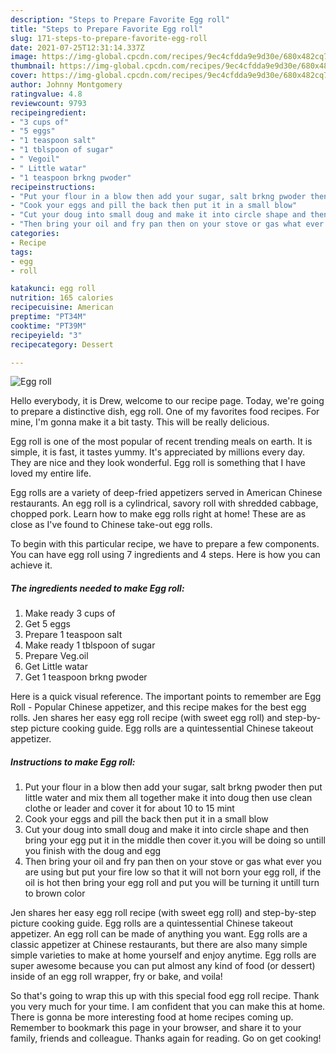 ```yaml
---
description: "Steps to Prepare Favorite Egg roll"
title: "Steps to Prepare Favorite Egg roll"
slug: 171-steps-to-prepare-favorite-egg-roll
date: 2021-07-25T12:31:14.337Z
image: https://img-global.cpcdn.com/recipes/9ec4cfdda9e9d30e/680x482cq70/egg-roll-recipe-main-photo.jpg
thumbnail: https://img-global.cpcdn.com/recipes/9ec4cfdda9e9d30e/680x482cq70/egg-roll-recipe-main-photo.jpg
cover: https://img-global.cpcdn.com/recipes/9ec4cfdda9e9d30e/680x482cq70/egg-roll-recipe-main-photo.jpg
author: Johnny Montgomery
ratingvalue: 4.8
reviewcount: 9793
recipeingredient:
- "3 cups of"
- "5 eggs"
- "1 teaspoon salt"
- "1 tblspoon of sugar"
- " Vegoil"
- " Little watar"
- "1 teaspoon brkng pwoder"
recipeinstructions:
- "Put your flour in a blow then add your sugar, salt brkng pwoder then put little water and mix them all together make it into doug then use clean clothe or leader and cover it for about 10 to 15 mint"
- "Cook your eggs and pill the back then put it in a small blow"
- "Cut your doug into small doug and make it into circle shape and then bring your egg put it in the middle then cover it.you will be doing so untill you finish with the doug and egg"
- "Then bring your oil and fry pan then on your stove or gas what ever you are using but put your fire low so that it will not born your egg roll, if the oil is hot then bring your egg roll and put you will be turning it untill turn to brown color"
categories:
- Recipe
tags:
- egg
- roll

katakunci: egg roll 
nutrition: 165 calories
recipecuisine: American
preptime: "PT34M"
cooktime: "PT39M"
recipeyield: "3"
recipecategory: Dessert

---
```



![Egg roll](https://img-global.cpcdn.com/recipes/9ec4cfdda9e9d30e/680x482cq70/egg-roll-recipe-main-photo.jpg)

Hello everybody, it is Drew, welcome to our recipe page. Today, we're going to prepare a distinctive dish, egg roll. One of my favorites food recipes. For mine, I'm gonna make it a bit tasty. This will be really delicious.

Egg roll is one of the most popular of recent trending meals on earth. It is simple, it is fast, it tastes yummy. It's appreciated by millions every day. They are nice and they look wonderful. Egg roll is something that I have loved my entire life.

Egg rolls are a variety of deep-fried appetizers served in American Chinese restaurants. An egg roll is a cylindrical, savory roll with shredded cabbage, chopped pork. Learn how to make egg rolls right at home! These are as close as I&#39;ve found to Chinese take-out egg rolls.


To begin with this particular recipe, we have to prepare a few components. You can have egg roll using 7 ingredients and 4 steps. Here is how you can achieve it.

<!--inarticleads1-->

##### The ingredients needed to make Egg roll:

1. Make ready 3 cups of
1. Get 5 eggs
1. Prepare 1 teaspoon salt
1. Make ready 1 tblspoon of sugar
1. Prepare  Veg.oil
1. Get  Little watar
1. Get 1 teaspoon brkng pwoder


Here is a quick visual reference. The important points to remember are Egg Roll - Popular Chinese appetizer, and this recipe makes for the best egg rolls. Jen shares her easy egg roll recipe (with sweet egg roll) and step-by-step picture cooking guide. Egg rolls are a quintessential Chinese takeout appetizer. 

<!--inarticleads2-->

##### Instructions to make Egg roll:

1. Put your flour in a blow then add your sugar, salt brkng pwoder then put little water and mix them all together make it into doug then use clean clothe or leader and cover it for about 10 to 15 mint
1. Cook your eggs and pill the back then put it in a small blow
1. Cut your doug into small doug and make it into circle shape and then bring your egg put it in the middle then cover it.you will be doing so untill you finish with the doug and egg
1. Then bring your oil and fry pan then on your stove or gas what ever you are using but put your fire low so that it will not born your egg roll, if the oil is hot then bring your egg roll and put you will be turning it untill turn to brown color


Jen shares her easy egg roll recipe (with sweet egg roll) and step-by-step picture cooking guide. Egg rolls are a quintessential Chinese takeout appetizer. An egg roll can be made of anything you want. Egg rolls are a classic appetizer at Chinese restaurants, but there are also many simple simple varieties to make at home yourself and enjoy anytime. Egg rolls are super awesome because you can put almost any kind of food (or dessert) inside of an egg roll wrapper, fry or bake, and voila! 

So that's going to wrap this up with this special food egg roll recipe. Thank you very much for your time. I am confident that you can make this at home. There is gonna be more interesting food at home recipes coming up. Remember to bookmark this page in your browser, and share it to your family, friends and colleague. Thanks again for reading. Go on get cooking!
